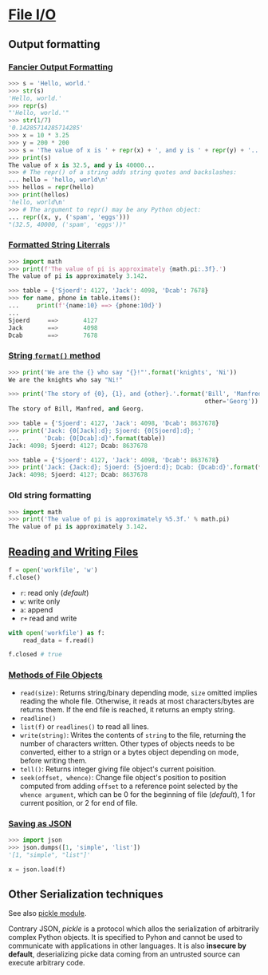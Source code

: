 # [File I/O](https://docs.python.org/3/tutorial/inputoutput.html#input-and-output)

## Output formatting

### [Fancier Output Formatting](https://docs.python.org/3/tutorial/inputoutput.html#fancier-output-formatting)

```python
>>> s = 'Hello, world.'
>>> str(s)
'Hello, world.'
>>> repr(s)
"'Hello, world.'"
>>> str(1/7)
'0.14285714285714285'
>>> x = 10 * 3.25
>>> y = 200 * 200
>>> s = 'The value of x is ' + repr(x) + ', and y is ' + repr(y) + '...'
>>> print(s)
The value of x is 32.5, and y is 40000...
>>> # The repr() of a string adds string quotes and backslashes:
... hello = 'hello, world\n'
>>> hellos = repr(hello)
>>> print(hellos)
'hello, world\n'
>>> # The argument to repr() may be any Python object:
... repr((x, y, ('spam', 'eggs')))
"(32.5, 40000, ('spam', 'eggs'))"
```

### [Formatted String Literrals](https://docs.python.org/3/tutorial/inputoutput.html#formatted-string-literals)

```python
>>> import math
>>> print(f'The value of pi is approximately {math.pi:.3f}.')
The value of pi is approximately 3.142.
```

```python
>>> table = {'Sjoerd': 4127, 'Jack': 4098, 'Dcab': 7678}
>>> for name, phone in table.items():
...     print(f'{name:10} ==> {phone:10d}')
...
Sjoerd     ==>       4127
Jack       ==>       4098
Dcab       ==>       7678
```

### [String `format()` method](https://docs.python.org/3/tutorial/inputoutput.html#the-string-format-method)

```python
>>> print('We are the {} who say "{}!"'.format('knights', 'Ni'))
We are the knights who say "Ni!"
```

```python
>>> print('The story of {0}, {1}, and {other}.'.format('Bill', 'Manfred',
                                                       other='Georg'))
The story of Bill, Manfred, and Georg.
```

```python
>>> table = {'Sjoerd': 4127, 'Jack': 4098, 'Dcab': 8637678}
>>> print('Jack: {0[Jack]:d}; Sjoerd: {0[Sjoerd]:d}; '
...       'Dcab: {0[Dcab]:d}'.format(table))
Jack: 4098; Sjoerd: 4127; Dcab: 8637678
```

```python
>>> table = {'Sjoerd': 4127, 'Jack': 4098, 'Dcab': 8637678}
>>> print('Jack: {Jack:d}; Sjoerd: {Sjoerd:d}; Dcab: {Dcab:d}'.format(**table))
Jack: 4098; Sjoerd: 4127; Dcab: 8637678
```

### Old string formatting

```python
>>> import math
>>> print('The value of pi is approximately %5.3f.' % math.pi)
The value of pi is approximately 3.142.
```

## [Reading and Writing Files](https://docs.python.org/3/tutorial/inputoutput.html#reading-and-writing-files)

```python
f = open('workfile', 'w')
f.close()
```

* `r`: read only (_default_)
* `w`: write only
* `a`: append
* `r+` read and write

```python
with open('workfile') as f:
    read_data = f.read()

f.closed # true
```

### [Methods of File Objects](https://docs.python.org/3/tutorial/inputoutput.html#methods-of-file-objects)

* `read(size)`: Returns string/binary depending mode, `size` omitted implies reading the whole file. Otherwise, it reads at most characters/bytes are returns them. If the end file is reached, it returns an empty string.
* `readline()`
* `list(f)` or `readlines()` to read all lines.
* `write(string)`: Writes the contents of `string` to the file, returning the number of characters written. Other types of objects needs to be converted, either to a strign or a bytes object depending on mode, before writing them.
* `tell()`: Returns integer giving file object's current poisition.
* `seek(offset, whence)`: Change file object's position to position computed from adding `offset` to a reference point selected by the `whence argument`, which can be 0 for the beginning of file (_default_), 1 for current position, or 2 for end of file.

### [Saving as JSON](https://docs.python.org/3/tutorial/inputoutput.html#saving-structured-data-with-json)

```python
>>> import json
>>> json.dumps([1, 'simple', 'list'])
'[1, "simple", "list"]'
```

```python
x = json.load(f)
```

## Other Serialization techniques

See also [pickle module](https://docs.python.org/3/library/pickle.html#module-pickle).

Contrary JSON, _pickle_ is a protocol which allos the serialization of arbitrarily complex Python objects. It is specified to Pyhon and cannot be used to communicate with applications in other languages. It is also __insecure by default__, deserializing picke data coming from an untrusted source can execute arbitrary code.